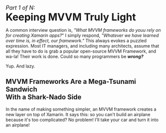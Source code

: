 <font size="4"><I>Part 1 of N:</I></font></BR><font size="6"><B>Keeping MVVM Truly Light</B></font>

A common interview question is, <I>"What MVVM frameworks do youu rely on for creating Xamarin apps?</I>" I simply respond, <I>"Whatever we have learned over time is, in effect, our framework."</I> This always evokes a puzzled expression.  Most IT managers, and including many architects, assume that all they have to do is grab a popular open-source MVVM Framework, and wa-la!  Their work is done. Could so many programmers be <B><I>wrong?</I></B>

Yup. And lazy.

## MVVM Frameworks Are a Mega-Tsunami Sandwich</BR>With a Shark-Nado Side

In the name of making something simpler, an MVVM framework creates a new layer  on top of Xamarin. It says this: so you can't build an airplane because it's too complicated? No problem!  I'll take your car and turn it into an airplane!





